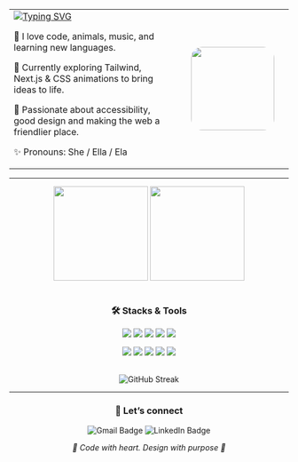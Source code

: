 <table align="center">
  <tr>
    <td width="60%" valign="top">
      <a href="https://git.io/typing-svg">
        <img src="https://readme-typing-svg.demolab.com?font=Fira+Code&duration=3000&pause=150&color=A64AC9&width=435&lines=Hi%2C+I'm+Manuela+%F0%9F%91%8B%F0%9F%8F%BB;I'm+a+Front-End+Developer+%F0%9F%92%95" alt="Typing SVG" />
      </a>
      <p>🥰 I love code, animals, music, and learning new languages.</p>
      <p>🌱 Currently exploring Tailwind, Next.js & CSS animations to bring ideas to life.</p>
      <p>🧡 Passionate about accessibility, good design and making the web a friendlier place.</p>
      <p>✨ Pronouns: She / Ella / Ela</p>
    </td>
    <td align="center" width="40%">
      <img src="https://i.postimg.cc/pV1jQp7B/tkthao219-bubududu.gif" height="150" style="border-radius:20px;" alt=""/>
    </td>
  </tr>
</table>

---

<div align="center">
  <img height="170em" src="https://github-readme-stats.vercel.app/api?username=netuninho&show_icons=true&theme=nightowl&include_all_commits=true&count_private=true&hide_border=true"/>
  <img height="170em" src="https://github-readme-stats.vercel.app/api/top-langs/?username=netuninho&layout=compact&langs_count=7&theme=nightowl&hide_border=true"/>
</div>

<br>

<h3 align="center">🛠️ Stacks & Tools</h3>

<div align="center">

  <p>
    <img src="https://img.shields.io/badge/PHP-A64AC9?style=for-the-badge&logo=php&logoColor=white"/>
    <img src="https://img.shields.io/badge/HTML5-A64AC9?style=for-the-badge&logo=html5&logoColor=white"/>
    <img src="https://img.shields.io/badge/CSS-A64AC9?style=for-the-badge&logo=css3&logoColor=white"/>
    <img src="https://img.shields.io/badge/JavaScript-A64AC9?style=for-the-badge&logo=javascript&logoColor=white"/>
    <img src="https://img.shields.io/badge/TypeScript-A64AC9?style=for-the-badge&logo=typescript&logoColor=white"/>
  </p>

  <p>
    <img src="https://img.shields.io/badge/React-A64AC9?style=for-the-badge&logo=react&logoColor=white"/>
    <img src="https://img.shields.io/badge/Next.js-A64AC9?style=for-the-badge&logo=nextdotjs&logoColor=white"/>
    <img src="https://img.shields.io/badge/Node.js-A64AC9?style=for-the-badge&logo=nodedotjs&logoColor=white"/>
    <img src="https://img.shields.io/badge/Tailwind_CSS-A64AC9?style=for-the-badge&logo=tailwindcss&logoColor=white"/>
    <img src="https://img.shields.io/badge/Figma-A64AC9?style=for-the-badge&logo=figma&logoColor=white"/>
  </p>

</div>

<br>

<div align="center">
  <img src="https://streak-stats.demolab.com?user=netuninho&theme=nightowl&hide_border=true&short_numbers=true" alt="GitHub Streak"/>
</div>

---

<h3 align="center">💌 Let’s connect</h3>

<p align="center">
  <a href="mailto:manuelass.dev@gmail.com" target="_blank" style="text-decoration:none;">
    <img src="https://img.shields.io/badge/Gmail-A64AC9?style=for-the-badge&logo=gmail&logoColor=white" alt="Gmail Badge"/>
  </a>
  <a href="https://www.linkedin.com/in/manuela-silva-588ab71a4/" target="_blank" style="text-decoration:none;">
    <img src="https://img.shields.io/badge/LinkedIn-A64AC9?style=for-the-badge&logo=linkedin&logoColor=white" alt="LinkedIn Badge"/>
  </a>
</p>

<p align="center"><i>🧡 Code with heart. Design with purpose 🧡</i></p>

